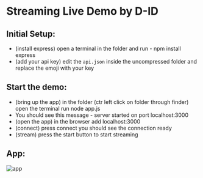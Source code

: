 # Streaming Live Demo by D-ID

## Initial Setup:

- (install express) open a terminal in the folder and run - npm install express
- (add your api key) edit the `api.json` inside the uncompressed folder and replace the emoji with your key

## Start the demo:

- (bring up the app) in the folder (ctr left click on folder through finder) open the terminal run node app.js
- You should see this message - server started on port localhost:3000
- (open the app) in the browser add localhost:3000
- (connect) press connect you should see the connection ready
- (stream) press the start button to start streaming

## App:

![app](./app.png)
